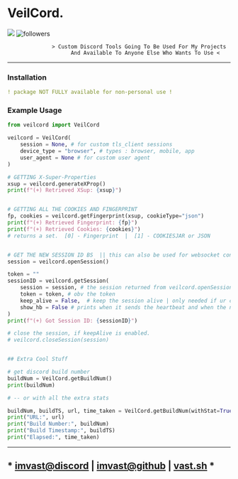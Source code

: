 # VeilCord.
<img src="https://img.shields.io/pypi/v/veilcord?style=for-the-badge&logo=python">
<img alt="followers" src="https://img.shields.io/github/followers/imvast?color=f429ff&style=for-the-badge&logo=github&label=Follow"/>

```less
              > Custom Discord Tools Going To Be Used For My Projects
                    And Available To Anyone Else Who Wants To Use <
```

---

### Installation
```yaml
! package NOT FULLY available for non-personal use !
```

### Example Usage
```py
from veilcord import VeilCord

veilcord = VeilCord(
    session = None, # for custom tls_client sessions
    device_type = "browser", # types : browser, mobile, app
    user_agent = None # for custom user agent
)

# GETTING X-Super-Properties
xsup = veilcord.generateXProp()
print(f"(+) Retrieved XSup: {xsup}")


# GETTING ALL THE COOKIES AND FINGERPRINT
fp, cookies = veilcord.getFingerprint(xsup, cookieType="json")
print(f"(+) Retrieved Fingerprint: {fp}")
print(f"(+) Retrieved Cookies: {cookies}")
# returns a set.  [0] - Fingerprint  |  [1] - COOKIESJAR or JSON


# GET THE NEW SESSION ID BS  || this can also be used for websocket connection but not recommended as of rn
session = veilcord.openSession()

token = ""
sessionID = veilcord.getSession(
    session = session, # the session returned from veilcord.openSession()
    token = token, # obv the token
    keep_alive = False,  # keep the session alive | only needed if ur code is slow (avg. session is live for ~40 seconds.)
    show_hb = False # prints when it sends the heartbeat and when the next one is
)
print(f"(+) Got Session ID: {sessionID}")

# close the session, if keepAlive is enabled.
# veilcord.closeSession(session)


## Extra Cool Stuff

# get discord build number
buildNum = VeilCord.getBuildNum()
print(buildNum)

# -- or with all the extra stats

buildNum, buildTS, url, time_taken = VeilCord.getBuildNum(withStat=True)
print("URL:", url)
print("Build Number:", buildNum)
print("Build Timestamp:", buildTS)
print("Elapsed:", time_taken)


```

---

## * [imvast@discord](https://discord.com/users/1118654675898617891) | [imvast@github](https://github.com/imvast) | [vast.sh](https://vast.sh) *